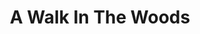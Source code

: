 ---
title: "A Walk In The Woods"
description: "Ditulis pada tahun 1998 oleh Bill Bryson. Buku ini semacam self mockumentary + cerita sejarah yang mengisahkan perjalanan Bill untuk melintasi Appalachian Trail, salah satu hiking route terpanjang di dunia, bersama teman perjalanan Bryson, Cat. Konyol, kocak, tapi sangat informatif dan penuh dengan pelajaran hidup."
cover: "images/reading/a-walk-in-the-woods.jpeg"
publishDate: 2019-01-01
authors: "Bill Bryson"
categories: ["fiction & literature"]
---